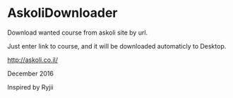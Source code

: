 # AskoliDownloader
Download wanted course from askoli site by url.

Just enter link to course, and it will be downloaded automaticly to Desktop.

http://askoli.co.il/



December 2016

Inspired by Ryjii
